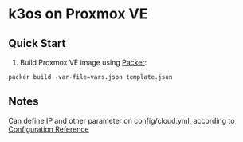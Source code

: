 # k3os on Proxmox VE

## Quick Start

1. Build Proxmox VE image using [Packer](https://www.packer.io/): 

```
packer build -var-file=vars.json template.json
```

## Notes

Can define IP and other parameter on config/cloud.yml, according to [Configuration Reference](https://github.com/gravufo/k3os/blob/master/README.md#configuration-reference)
